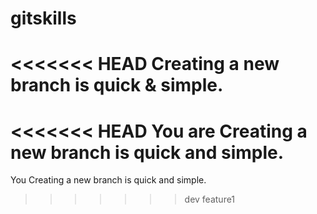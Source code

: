 # gitskills
<<<<<<< HEAD
Creating a new branch is quick & simple.
=======
<<<<<<< HEAD
You are Creating a new branch is quick and simple.
=======
You Creating a new branch is quick and simple.
>>>>>>> dev
>>>>>>> feature1
